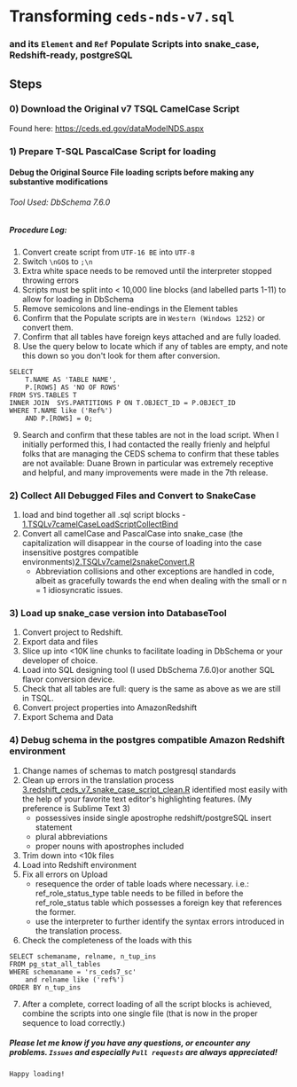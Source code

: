 # Transforming `ceds-nds-v7.sql` 
### and its `Element` and `Ref` Populate Scripts into snake_case, Redshift-ready, postgreSQL

## Steps

### 0) Download the Original v7 TSQL CamelCase Script
Found here: https://ceds.ed.gov/dataModelNDS.aspx

### 1) Prepare T-SQL PascalCase Script for loading
#### Debug the Original Source File loading scripts before making any substantive modifications
###### Tool Used: DbSchema 7.6.0
##### Procedure Log:
1) Convert create script from `UTF-16 BE` into `UTF-8`
2) Switch `\nGO$` to `;\n`
3) Extra white space needs to be removed until the interpreter stopped throwing errors
4) Scripts must be split into < 10,000 line blocks (and labelled parts 1-11) to allow for loading in DbSchema
5) Remove semicolons and line-endings in the Element tables
6) Confirm that the Populate scripts are in `Western (Windows 1252)` or convert them.
7) Confirm that all tables have foreign keys attached and are fully loaded.
8) Use the query below to locate which if any of tables are empty, and note this down so you don't look for them after conversion.
```
SELECT 
    T.NAME AS 'TABLE NAME',
    P.[ROWS] AS 'NO OF ROWS'
FROM SYS.TABLES T 
INNER JOIN  SYS.PARTITIONS P ON T.OBJECT_ID = P.OBJECT_ID
WHERE T.NAME like ('Ref%')
    AND P.[ROWS] = 0;
```
9) Search and confirm that these tables are not in the load script. When I initially performed this, I had contacted the really frienly and helpful folks that are managing the CEDS schema to confirm that these tables are not available: Duane Brown in particular was extremely receptive and helpful, and many improvements were made in the 7th release.

### 2) Collect All Debugged Files and Convert to SnakeCase
1) load and bind together all .sql script blocks - [1.TSQLv7camelCaseLoadScriptCollectBind](https://github.com/leerssej/aws_ceds_v7/blob/master/1.TSQLv7camelCaseLoadScriptCollectBind.R)
2) Convert all camelCase and PascalCase into snake_case (the capitalization will disappear in the course of loading into the case insensitive postgres compatible environments)[2.TSQLv7camel2snakeConvert.R](https://github.com/leerssej/aws_ceds_v7/blob/master/2.TSQLv7camel2snakeConvert.R)
    * Abbreviation collisions and other exceptions are handled in code, albeit as gracefully towards the end when dealing with the small or n = 1 idiosyncratic issues.
    
### 3) Load up snake_case version into DatabaseTool
1) Convert project to Redshift.
2) Export data and files
3) Slice up into <10K line chunks to facilitate loading in DbSchema or your developer of choice.
4) Load into SQL designing tool (I used DbSchema 7.6.0)or another SQL flavor conversion device.
5) Check that all tables are full: query is the same as above as we are still in TSQL.
6) Convert project properties into AmazonRedshift
7) Export Schema and Data

### 4) Debug schema in the postgres compatible Amazon Redshift environment
1) Change names of schemas to match postgresql standards
2) Clean up errors in the translation process [3.redshift_ceds_v7_snake_case_script_clean.R](https://github.com/leerssej/aws_ceds_v7/blob/master/3.redshift_ceds_v7_snake_case_script_clean.R) identified most easily with the help of your favorite text editor's highlighting features. (My preference is Sublime Text 3)
    * possessives inside single apostrophe redshift/postgreSQL insert statement
    * plural abbreviations
    * proper nouns with apostrophes included
3) Trim down into <10k files
4) Load into Redshift environment
5) Fix all errors on Upload
    * resequence the order of table loads where necessary. i.e.: ref_role_status_type table needs to be filled in before the ref_role_status table which possesses a foreign key that references the former.
    * use the interpreter to further identify the syntax errors introduced in the translation process.
6) Check the completeness of the loads with this 
```
SELECT schemaname, relname, n_tup_ins
FROM pg_stat_all_tables 
WHERE schemaname = 'rs_ceds7_sc' 
    and relname like ('ref%') 
ORDER BY n_tup_ins 
```
7) After a complete, correct loading of all the script blocks is achieved, combine the scripts into one single file (that is now in the proper sequence to load correctly.)

##### Please let me know if you have any questions, or encounter any problems. `Issues` and especially `Pull requests` are always appreciated!

    Happy loading! 
